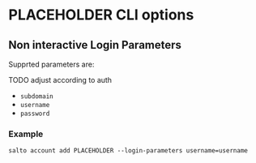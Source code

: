 # PLACEHOLDER CLI options

## Non interactive Login Parameters

Supprted parameters are:

TODO adjust according to auth

- `subdomain`
- `username`
- `password`

### Example

```
salto account add PLACEHOLDER --login-parameters username=username
```
